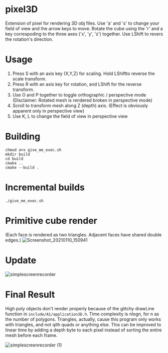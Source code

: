 # pixel3D
Extension of pixel for rendering 3D obj files. Use 'a' and 's' to change your field of view and the arrow keys to move. Rotate the cube using the 'r' and a key correspoding to the three axes ('x', 'y', 'z') together. Use LShift to revers the rotation's direction.

# Usage
1. Press S with an axis key (X,Y,Z) for scaling. Hold LShiftto reverse the scale transform.
2. Press R with an axis key for rotation, and LShift for the reverse transform.
3. Use O and P together to toggle orthographic / perspective mode (Disclaimer: Rotated mesh is rendered broken in perspective mode)
4. Scroll to transform mesh along Z (depth) axis. (Effect is obviously apparent only in perspective view)
5. Use K, L to change the field of view in perspective view

# Building
    chmod a+x give_me_exec.sh
    mkdir build
    cd build
    cmake ..
    cmake --build .
    
#  Incremental builds
```./give_me_exec.sh```

# Primitive cube render
(Each face is rendered as two triangles. Adjacent faces have shared double edges.)
![Screenshot_20210110_150941](https://user-images.githubusercontent.com/56124831/104119571-38ca3180-5356-11eb-94d6-9de9330ff77b.png)

# Update
![simplescreenrecorder](https://user-images.githubusercontent.com/56124831/105610819-ab67f200-5dd7-11eb-926a-9c60e63a8ef1.gif)

# Final Result
High poly objects don't render properly because of the glitchy drawLine function in `include/A1/application3D.h`. Time complexity is nlogn, for n as the number of polygons. Triangles, actually, cause this program only works with triangles, and not qith quads or anything else. This can be improved to linear time by adding a depth byte to each pixel instead of sorting the entire mesh before each frame. 

![simplescreenrecorder (1)](https://user-images.githubusercontent.com/56124831/106021281-a1513680-60ea-11eb-98b8-c2a9f7450020.gif)


